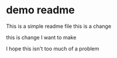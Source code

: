 # demo readme
This is a simple readme file  this is a change

this is change I want to make

I hope this isn't too much of a problem